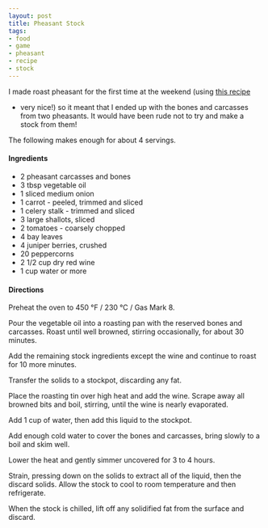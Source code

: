 ```yaml
---
layout: post
title: Pheasant Stock
tags:
- food
- game
- pheasant
- recipe
- stock
---
```


I made roast pheasant for the first time at the weekend (using
[this recipe](http://www.bbc.co.uk/food/recipes/roastpheasantwithlem_90249 "Roast Pheasant with Lemon and Rosemary - BBC Recipes")
- very nice!) so it meant that I ended up with the bones and carcasses from two pheasants.
It would have been rude not to try and make a stock from them!

The following makes enough for about 4 servings.

#### Ingredients

* 2 pheasant carcasses and bones
* 3 tbsp vegetable oil
* 1 sliced medium onion
* 1 carrot - peeled, trimmed and sliced
* 1 celery stalk - trimmed and sliced
* 3 large shallots, sliced
* 2 tomatoes - coarsely chopped
* 4 bay leaves
* 4 juniper berries, crushed
* 20 peppercorns
* 2 1/2 cup dry red wine
* 1 cup water or more

#### Directions

Preheat the oven to 450 &deg;F / 230 &deg;C / Gas Mark 8.

Pour the vegetable oil into a roasting pan with the reserved bones and carcasses. Roast until
well browned, stirring occasionally, for about 30 minutes.

Add the remaining stock ingredients except the wine and continue to roast for 10 more minutes.

Transfer the solids to a stockpot, discarding any fat.

Place the roasting tin over high heat and add the wine. Scrape away all browned bits and boil,
stirring, until the wine is nearly evaporated.

Add 1 cup of water, then add this liquid to the stockpot.

Add enough cold water to cover the bones and carcasses, bring slowly to a boil and skim well.

Lower the heat and gently simmer uncovered for 3 to 4 hours.

Strain, pressing down on the solids to extract all of the liquid, then the discard solids.
Allow the stock to cool to room temperature and then refrigerate.

When the stock is chilled, lift off any solidified fat from the surface and discard.

